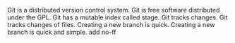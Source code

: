 Git is a distributed version control system.
Git is free software distributed under the GPL.
Git has a mutable index called stage.
Git tracks changes.
Git tracks changes of files.
Creating a new branch is quick.
Creating a new branch is quick and simple.
add no-ff
